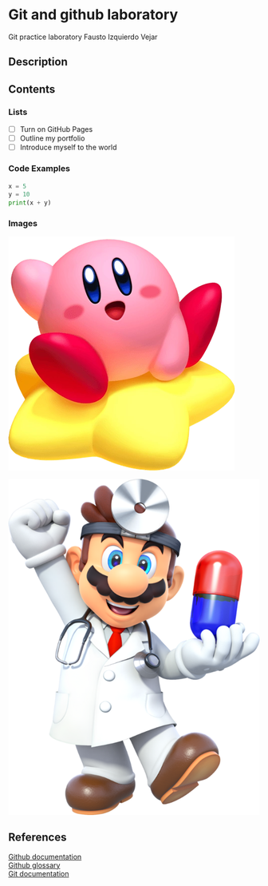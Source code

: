 # Git and github laboratory

Git practice laboratory
Fausto Izquierdo Vejar

<h2>Description</h2>

<h2>Contents</h2>

<h3>Lists</h3>

- [ ] Turn on GitHub Pages
- [ ] Outline my portfolio
- [ ] Introduce myself to the world

<h3>Code Examples</h3>

```python
x = 5
y = 10
print(x + y)
```

<h3>Images</h3>

![kirby image](Kirby-star2.png)

![doc_mario.png](doc_mario.png)

<h2>References</h2>

[Github documentation](https://docs.github.com/en)  
[Github glossary](https://docs.github.com/en/get-started/learning-about-github/github-glossary)  
[Git documentation](https://git-scm.com/doc)
